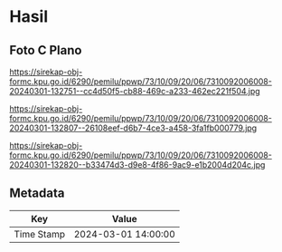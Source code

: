 # Hasil

## Foto C Plano

https://sirekap-obj-formc.kpu.go.id/6290/pemilu/ppwp/73/10/09/20/06/7310092006008-20240301-132751--cc4d50f5-cb88-469c-a233-462ec221f504.jpg

https://sirekap-obj-formc.kpu.go.id/6290/pemilu/ppwp/73/10/09/20/06/7310092006008-20240301-132807--26108eef-d6b7-4ce3-a458-3fa1fb000779.jpg

https://sirekap-obj-formc.kpu.go.id/6290/pemilu/ppwp/73/10/09/20/06/7310092006008-20240301-132820--b33474d3-d9e8-4f86-9ac9-e1b2004d204c.jpg


## Metadata

| Key        | Value               |
| ---------- | ------------------- |
| Time Stamp | 2024-03-01 14:00:00 |



